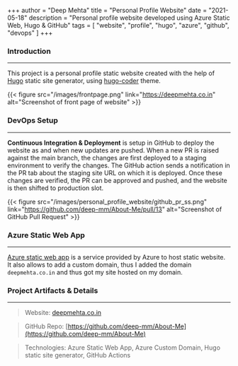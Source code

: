 +++
author = "Deep Mehta"
title = "Personal Profile Website"
date = "2021-05-18"
description = "Personal profile website developed using Azure Static Web, Hugo & GitHub"
tags = [
    "website",
    "profile",
    "hugo",
    "azure",
    "github",
    "devops"
]
+++

### Introduction

---

This project is a personal profile static website created with the help of [Hugo](https://gohugo.io) static site generator, using [hugo-coder](https://themes.gohugo.io/hugo-coder/) theme.

{{< figure src="/images/frontpage.png" link="https://deepmehta.co.in" alt="Screenshot of front page of website" >}}

### DevOps Setup

---

**Continuous Integration & Deployment** is setup in GitHub to deploy the website as and when new updates are pushed. When a new PR is raised against the main branch, the changes are first deployed to a staging environment to verify the changes. The GitHub action sends a notification in the PR tab about the staging site URL on which it is deployed.
Once these changes are verified, the PR can be approved and pushed, and the website is then shifted to production slot.

{{< figure src="/images/personal_profile_website/github_pr_ss.png" link="https://github.com/deep-mm/About-Me/pull/13" alt="Screenshot of GitHub Pull Request" >}}

### Azure Static Web App

---

[Azure static web app](https://azure.microsoft.com/en-in/services/app-service/static/) is a service provided by Azure to host static website. It also allows to add a custom domain, thus I added the domain `deepmehta.co.in` and thus got my site hosted on my domain.

### Project Artifacts & Details

---

> Website: [deepmehta.co.in](https://deepmehta.co.in)

> GitHub Repo: [https://github.com/deep-mm/About-Me](https://github.com/deep-mm/About-Me)

> Technologies: Azure Static Web App, Azure Custom Domain, Hugo static site generator, GitHub Actions
